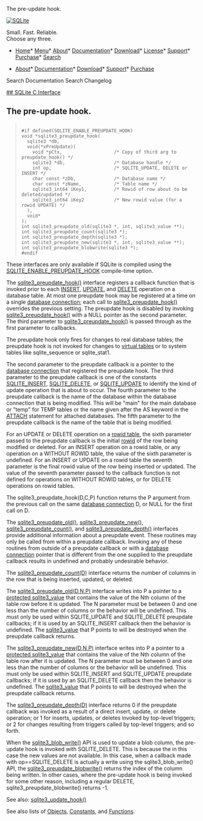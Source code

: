 




The pre\-update hook.




[![SQLite](../images/sqlite370_banner.gif)](../index.html)


Small. Fast. Reliable.  
Choose any three.


* [Home](../index.html)* [Menu](javascript:void(0))* [About](../about.html)* [Documentation](../docs.html)* [Download](../download.html)* [License](../copyright.html)* [Support](../support.html)* [Purchase](../prosupport.html)* [Search](javascript:void(0))




* [About](../about.html)* [Documentation](../docs.html)* [Download](../download.html)* [Support](../support.html)* [Purchase](../prosupport.html)






Search Documentation
Search Changelog









[## SQLite C Interface](../c3ref/intro.html)
## The pre\-update hook.




> ```
> 
> #if defined(SQLITE_ENABLE_PREUPDATE_HOOK)
> void *sqlite3_preupdate_hook(
>   sqlite3 *db,
>   void(*xPreUpdate)(
>     void *pCtx,                   /* Copy of third arg to preupdate_hook() */
>     sqlite3 *db,                  /* Database handle */
>     int op,                       /* SQLITE_UPDATE, DELETE or INSERT */
>     char const *zDb,              /* Database name */
>     char const *zName,            /* Table name */
>     sqlite3_int64 iKey1,          /* Rowid of row about to be deleted/updated */
>     sqlite3_int64 iKey2           /* New rowid value (for a rowid UPDATE) */
>   ),
>   void*
> );
> int sqlite3_preupdate_old(sqlite3 *, int, sqlite3_value **);
> int sqlite3_preupdate_count(sqlite3 *);
> int sqlite3_preupdate_depth(sqlite3 *);
> int sqlite3_preupdate_new(sqlite3 *, int, sqlite3_value **);
> int sqlite3_preupdate_blobwrite(sqlite3 *);
> #endif
> 
> ```



These interfaces are only available if SQLite is compiled using the
[SQLITE\_ENABLE\_PREUPDATE\_HOOK](../compile.html#enable_preupdate_hook) compile\-time option.


The [sqlite3\_preupdate\_hook()](../c3ref/preupdate_blobwrite.html) interface registers a callback function
that is invoked prior to each [INSERT](../lang_insert.html), [UPDATE](../lang_update.html), and [DELETE](../lang_delete.html) operation
on a database table.
At most one preupdate hook may be registered at a time on a single
[database connection](../c3ref/sqlite3.html); each call to [sqlite3\_preupdate\_hook()](../c3ref/preupdate_blobwrite.html) overrides
the previous setting.
The preupdate hook is disabled by invoking [sqlite3\_preupdate\_hook()](../c3ref/preupdate_blobwrite.html)
with a NULL pointer as the second parameter.
The third parameter to [sqlite3\_preupdate\_hook()](../c3ref/preupdate_blobwrite.html) is passed through as
the first parameter to callbacks.


The preupdate hook only fires for changes to real database tables; the
preupdate hook is not invoked for changes to [virtual tables](../vtab.html) or to
system tables like sqlite\_sequence or sqlite\_stat1\.


The second parameter to the preupdate callback is a pointer to
the [database connection](../c3ref/sqlite3.html) that registered the preupdate hook.
The third parameter to the preupdate callback is one of the constants
[SQLITE\_INSERT](../c3ref/c_alter_table.html), [SQLITE\_DELETE](../c3ref/c_alter_table.html), or [SQLITE\_UPDATE](../c3ref/c_alter_table.html) to identify the
kind of update operation that is about to occur.
The fourth parameter to the preupdate callback is the name of the
database within the database connection that is being modified. This
will be "main" for the main database or "temp" for TEMP tables or
the name given after the AS keyword in the [ATTACH](../lang_attach.html) statement for attached
databases.
The fifth parameter to the preupdate callback is the name of the
table that is being modified.


For an UPDATE or DELETE operation on a [rowid table](../rowidtable.html), the sixth
parameter passed to the preupdate callback is the initial [rowid](../lang_createtable.html#rowid) of the
row being modified or deleted. For an INSERT operation on a rowid table,
or any operation on a WITHOUT ROWID table, the value of the sixth
parameter is undefined. For an INSERT or UPDATE on a rowid table the
seventh parameter is the final rowid value of the row being inserted
or updated. The value of the seventh parameter passed to the callback
function is not defined for operations on WITHOUT ROWID tables, or for
DELETE operations on rowid tables.


The sqlite3\_preupdate\_hook(D,C,P) function returns the P argument from
the previous call on the same [database connection](../c3ref/sqlite3.html) D, or NULL for
the first call on D.


The [sqlite3\_preupdate\_old()](../c3ref/preupdate_blobwrite.html), [sqlite3\_preupdate\_new()](../c3ref/preupdate_blobwrite.html),
[sqlite3\_preupdate\_count()](../c3ref/preupdate_blobwrite.html), and [sqlite3\_preupdate\_depth()](../c3ref/preupdate_blobwrite.html) interfaces
provide additional information about a preupdate event. These routines
may only be called from within a preupdate callback. Invoking any of
these routines from outside of a preupdate callback or with a
[database connection](../c3ref/sqlite3.html) pointer that is different from the one supplied
to the preupdate callback results in undefined and probably undesirable
behavior.


The [sqlite3\_preupdate\_count(D)](../c3ref/preupdate_blobwrite.html) interface returns the number of columns
in the row that is being inserted, updated, or deleted.


The [sqlite3\_preupdate\_old(D,N,P)](../c3ref/preupdate_blobwrite.html) interface writes into P a pointer to
a [protected sqlite3\_value](../c3ref/value.html) that contains the value of the Nth column of
the table row before it is updated. The N parameter must be between 0
and one less than the number of columns or the behavior will be
undefined. This must only be used within SQLITE\_UPDATE and SQLITE\_DELETE
preupdate callbacks; if it is used by an SQLITE\_INSERT callback then the
behavior is undefined. The [sqlite3\_value](../c3ref/value.html) that P points to
will be destroyed when the preupdate callback returns.


The [sqlite3\_preupdate\_new(D,N,P)](../c3ref/preupdate_blobwrite.html) interface writes into P a pointer to
a [protected sqlite3\_value](../c3ref/value.html) that contains the value of the Nth column of
the table row after it is updated. The N parameter must be between 0
and one less than the number of columns or the behavior will be
undefined. This must only be used within SQLITE\_INSERT and SQLITE\_UPDATE
preupdate callbacks; if it is used by an SQLITE\_DELETE callback then the
behavior is undefined. The [sqlite3\_value](../c3ref/value.html) that P points to
will be destroyed when the preupdate callback returns.


The [sqlite3\_preupdate\_depth(D)](../c3ref/preupdate_blobwrite.html) interface returns 0 if the preupdate
callback was invoked as a result of a direct insert, update, or delete
operation; or 1 for inserts, updates, or deletes invoked by top\-level
triggers; or 2 for changes resulting from triggers called by top\-level
triggers; and so forth.


When the [sqlite3\_blob\_write()](../c3ref/blob_write.html) API is used to update a blob column,
the pre\-update hook is invoked with SQLITE\_DELETE. This is because the
in this case the new values are not available. In this case, when a
callback made with op\=\=SQLITE\_DELETE is actually a write using the
sqlite3\_blob\_write() API, the [sqlite3\_preupdate\_blobwrite()](../c3ref/preupdate_blobwrite.html) returns
the index of the column being written. In other cases, where the
pre\-update hook is being invoked for some other reason, including a
regular DELETE, sqlite3\_preupdate\_blobwrite() returns \-1\.


See also: [sqlite3\_update\_hook()](../c3ref/update_hook.html)


See also lists of
 [Objects](../c3ref/objlist.html),
 [Constants](../c3ref/constlist.html), and
 [Functions](../c3ref/funclist.html).


